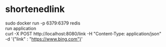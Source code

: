 # shortenedlink


sudo docker run -p 6379:6379 redis<br>
run application<br>
curl -X POST http://localhost:8080/link -H "Content-Type: application/json" -d '{"link" : "https://www.bing.com"}'
